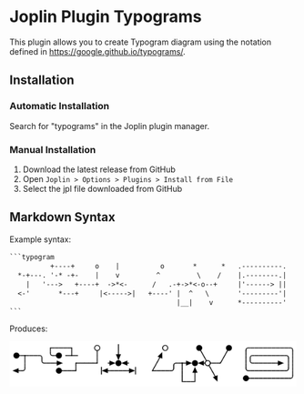# Joplin Plugin Typograms
This plugin allows you to create Typogram diagram using the notation defined in https://google.github.io/typograms/.

## Installation

### Automatic Installation
Search for "typograms" in the Joplin plugin manager.

### Manual Installation
1. Download the latest release from GitHub
2. Open `Joplin > Options > Plugins > Install from File`
3. Select the jpl file downloaded from GitHub

## Markdown Syntax
Example syntax:

    ```typogram
              +----+     o    |          o       *      *   .----------.
      *-+---. '-* -+-    |    v         ^         \    /    |.--------.|
        |   '--->   +----+  ->*<-      /   .-+->*<-o--+     |'------> ||
      <-'       *---+     |<----->|   +----' |  ^   \       '---------'|
                                             |__|    v      *----------'
    ```

Produces:

![Example](./doc/example.png)

